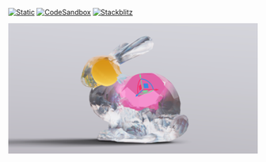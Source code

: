 [![Static](https://img.shields.io/badge/demo-%23646CFF.svg?logo=html5&logoColor=white)](https://pmndrs.github.io/examples/csg-bunny-usegroups)
[![CodeSandbox](https://img.shields.io/badge/codesandbox-040404?logo=codesandbox&logoColor=DBDBDB)](https://codesandbox.io/s/github/pmndrs/examples/tree/main/demos/csg-bunny-usegroups)
[![Stackblitz](https://img.shields.io/badge/stackblitz-fff?logo=Stackblitz&logoColor=1389FD)](https://stackblitz.com/github/pmndrs/examples/tree/main/demos/csg-bunny-usegroups)

![](thumbnail.png)
